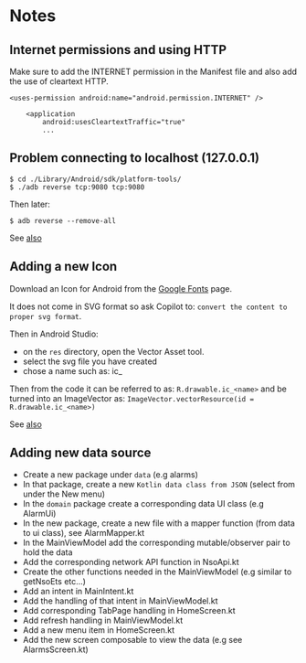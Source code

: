 # Notes

## Internet permissions and using HTTP

Make sure to add the INTERNET permission in the Manifest file
and also add the use of cleartext HTTP.

    <uses-permission android:name="android.permission.INTERNET" />
    
        <application
            android:usesCleartextTraffic="true"
            ...


## Problem connecting to localhost (127.0.0.1)

    $ cd ./Library/Android/sdk/platform-tools/
    $ ./adb reverse tcp:9080 tcp:9080

Then later:

    $ adb reverse --remove-all

See [also](https://handstandsam.com/2016/02/01/network-calls-from-android-device-to-laptop-over-usb-via-adb/)


## Adding a new Icon

Download an Icon for Android from the [Google Fonts](https://fonts.google.com/icons?icon.platform=android) page.

It does not come in SVG format so ask Copilot to: `convert the content to proper svg format`.

Then in Android Studio:

* on the `res` directory, open the Vector Asset tool.
* select the svg file you have created
* chose a name such as: ic_<name>

Then from the code it can be referred to as: `R.drawable.ic_<name>` and be turned into
an ImageVector as: `ImageVector.vectorResource(id = R.drawable.ic_<name>)`

See [also](https://developer.android.com/studio/write/vector-asset-studio#svg)


## Adding new data source

* Create a new package under `data` (e.g alarms)
* In that package, create a new `Kotlin data class from JSON` (select from under the New menu)
* In the `domain` package create a corresponding data UI class (e.g AlarmUi)
* In the new package, create a new file with a mapper function (from data to ui class), see AlarmMapper.kt
* In the MainViewModel add the corresponding mutable/observer pair to hold the data
* Add the corresponding network API function in NsoApi.kt
* Create the other functions needed in the MainViewModel (e.g similar to getNsoEts etc...)
* Add an intent in MainIntent.kt
* Add the handling of that intent in MainViewModel.kt
* Add corresponding TabPage handling in HomeScreen.kt
* Add refresh handling in MainViewModel.kt
* Add a new menu item in HomeScreen.kt
* Add the new screen composable to view the data (e.g see AlarmsScreen.kt)


